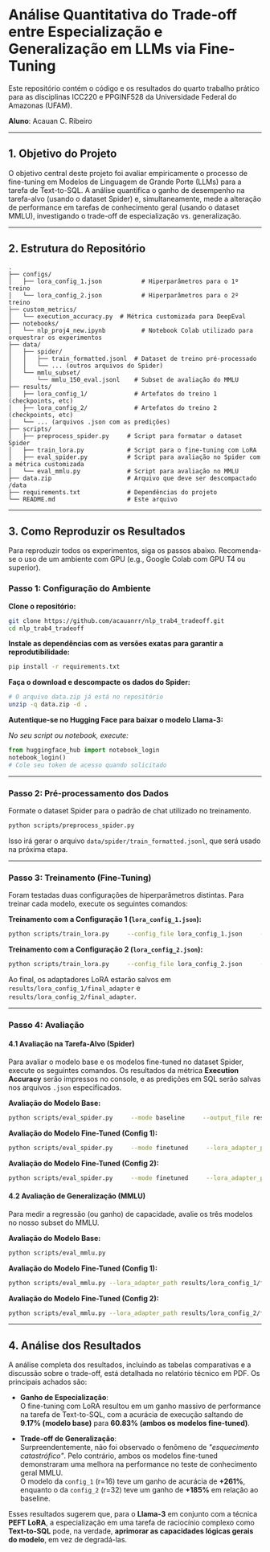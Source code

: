 # Análise Quantitativa do Trade-off entre Especialização e Generalização em LLMs via Fine-Tuning

Este repositório contém o código e os resultados do quarto trabalho prático para as disciplinas ICC220 e PPGINF528 da Universidade Federal do Amazonas (UFAM).

**Aluno**: Acauan C. Ribeiro

---

## 1. Objetivo do Projeto

O objetivo central deste projeto foi avaliar empiricamente o processo de fine-tuning em Modelos de Linguagem de Grande Porte (LLMs) para a tarefa de Text-to-SQL. A análise quantifica o ganho de desempenho na tarefa-alvo (usando o dataset Spider) e, simultaneamente, mede a alteração de performance em tarefas de conhecimento geral (usando o dataset MMLU), investigando o trade-off de especialização vs. generalização.

---

## 2. Estrutura do Repositório

```
.
├── configs/
│   ├── lora_config_1.json           # Hiperparâmetros para o 1º treino
│   └── lora_config_2.json           # Hiperparâmetros para o 2º treino
├── custom_metrics/
│   └── execution_accuracy.py  # Métrica customizada para DeepEval
├── notebooks/
│   └── nlp_proj4_new.ipynb          # Notebook Colab utilizado para orquestrar os experimentos
├── data/
│   ├── spider/
│   │   ├── train_formatted.jsonl  # Dataset de treino pré-processado
│   │   └── ... (outros arquivos do Spider)
│   └── mmlu_subset/
│       └── mmlu_150_eval.jsonl    # Subset de avaliação do MMLU
├── results/
│   ├── lora_config_1/             # Artefatos do treino 1 (checkpoints, etc)
│   ├── lora_config_2/             # Artefatos do treino 2 (checkpoints, etc)
│   └── ... (arquivos .json com as predições)
├── scripts/
│   ├── preprocess_spider.py     # Script para formatar o dataset Spider
│   ├── train_lora.py            # Script para o fine-tuning com LoRA
│   ├── eval_spider.py           # Script para avaliação no Spider com a métrica customizada
│   └── eval_mmlu.py             # Script para avaliação no MMLU
├── data.zip                     # Arquivo que deve ser descompactado /data
├── requirements.txt             # Dependências do projeto
└── README.md                    # Este arquivo
```

---

## 3. Como Reproduzir os Resultados

Para reproduzir todos os experimentos, siga os passos abaixo. Recomenda-se o uso de um ambiente com GPU (e.g., Google Colab com GPU T4 ou superior).

### Passo 1: Configuração do Ambiente

**Clone o repositório:**

```bash
git clone https://github.com/acauanrr/nlp_trab4_tradeoff.git
cd nlp_trab4_tradeoff
```

**Instale as dependências com as versões exatas para garantir a reprodutibilidade:**

```bash
pip install -r requirements.txt
```

**Faça o download e descompacte os dados do Spider:**

```bash
# O arquivo data.zip já está no repositório
unzip -q data.zip -d .
```

**Autentique-se no Hugging Face para baixar o modelo Llama-3:**

*No seu script ou notebook, execute:*

```python
from huggingface_hub import notebook_login
notebook_login()
# Cole seu token de acesso quando solicitado
```

---

### Passo 2: Pré-processamento dos Dados

Formate o dataset Spider para o padrão de chat utilizado no treinamento.

```bash
python scripts/preprocess_spider.py
```

Isso irá gerar o arquivo `data/spider/train_formatted.jsonl`, que será usado na próxima etapa.

---

### Passo 3: Treinamento (Fine-Tuning)

Foram testadas duas configurações de hiperparâmetros distintas. Para treinar cada modelo, execute os seguintes comandos:

**Treinamento com a Configuração 1 (`lora_config_1.json`):**

```bash
python scripts/train_lora.py     --config_file lora_config_1.json     --output_base_dir results     --maxsteps 2048
```

**Treinamento com a Configuração 2 (`lora_config_2.json`):**

```bash
python scripts/train_lora.py     --config_file lora_config_2.json     --output_base_dir results     --maxsteps 2048
```

Ao final, os adaptadores LoRA estarão salvos em `results/lora_config_1/final_adapter` e `results/lora_config_2/final_adapter`.

---

### Passo 4: Avaliação

#### 4.1 Avaliação na Tarefa-Alvo (Spider)

Para avaliar o modelo base e os modelos fine-tuned no dataset Spider, execute os seguintes comandos. Os resultados da métrica **Execution Accuracy** serão impressos no console, e as predições em SQL serão salvas nos arquivos `.json` especificados.

**Avaliação do Modelo Base:**

```bash
python scripts/eval_spider.py     --mode baseline     --output_file results/spider_baseline_preds.json     --batch_size 8
```

**Avaliação do Modelo Fine-Tuned (Config 1):**

```bash
python scripts/eval_spider.py     --mode finetuned     --lora_adapter_path results/lora_config_1/final_adapter     --output_file results/spider_finetuned_preds_1.json     --batch_size 8
```

**Avaliação do Modelo Fine-Tuned (Config 2):**

```bash
python scripts/eval_spider.py     --mode finetuned     --lora_adapter_path results/lora_config_2/final_adapter     --output_file results/spider_finetuned_preds_2.json     --batch_size 8
```

#### 4.2 Avaliação de Generalização (MMLU)

Para medir a regressão (ou ganho) de capacidade, avalie os três modelos no nosso subset do MMLU.

**Avaliação do Modelo Base:**

```bash
python scripts/eval_mmlu.py
```

**Avaliação do Modelo Fine-Tuned (Config 1):**

```bash
python scripts/eval_mmlu.py --lora_adapter_path results/lora_config_1/final_adapter
```

**Avaliação do Modelo Fine-Tuned (Config 2):**

```bash
python scripts/eval_mmlu.py --lora_adapter_path results/lora_config_2/final_adapter
```

---

## 4. Análise dos Resultados

A análise completa dos resultados, incluindo as tabelas comparativas e a discussão sobre o trade-off, está detalhada no relatório técnico em PDF. Os principais achados são:

- **Ganho de Especialização**:  
  O fine-tuning com LoRA resultou em um ganho massivo de performance na tarefa de Text-to-SQL, com a acurácia de execução saltando de **9.17% (modelo base)** para **60.83% (ambos os modelos fine-tuned)**.

- **Trade-off de Generalização**:  
  Surpreendentemente, não foi observado o fenômeno de *"esquecimento catastrófico"*. Pelo contrário, ambos os modelos fine-tuned demonstraram uma melhora na performance no teste de conhecimento geral MMLU.  
  O modelo da `config_1` (r=16) teve um ganho de acurácia de **+261%**, enquanto o da `config_2` (r=32) teve um ganho de **+185%** em relação ao baseline.

Esses resultados sugerem que, para o **Llama-3** em conjunto com a técnica **PEFT LoRA**, a especialização em uma tarefa de raciocínio complexo como **Text-to-SQL** pode, na verdade, **aprimorar as capacidades lógicas gerais do modelo**, em vez de degradá-las.
